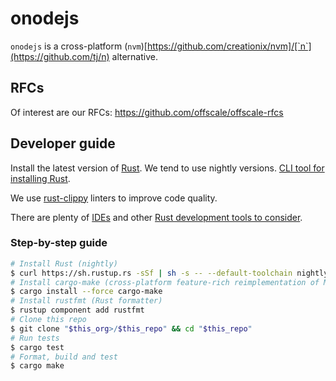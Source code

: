 onodejs
=======

`onodejs` is a cross-platform (`nvm`)[https://github.com/creationix/nvm]/[`n`](https://github.com/tj/n) alternative.

## RFCs
Of interest are our RFCs:
https://github.com/offscale/offscale-rfcs

## Developer guide

Install the latest version of [Rust](https://www.rust-lang.org). We tend to use nightly versions. [CLI tool for installing Rust](https://rustup.rs).

We use [rust-clippy](https://github.com/rust-lang-nursery/rust-clippy) linters to improve code quality.

There are plenty of [IDEs](https://areweideyet.com) and other [Rust development tools to consider](https://github.com/rust-unofficial/awesome-rust#development-tools).

### Step-by-step guide
```bash
# Install Rust (nightly)
$ curl https://sh.rustup.rs -sSf | sh -s -- --default-toolchain nightly
# Install cargo-make (cross-platform feature-rich reimplementation of Make)
$ cargo install --force cargo-make
# Install rustfmt (Rust formatter)
$ rustup component add rustfmt
# Clone this repo
$ git clone "$this_org>/$this_repo" && cd "$this_repo"
# Run tests
$ cargo test
# Format, build and test
$ cargo make
```
